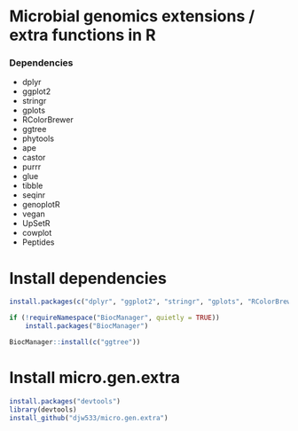 # Microbial genomics extensions / extra functions in R


### Dependencies

* dplyr
* ggplot2
* stringr
* gplots
* RColorBrewer  
* ggtree
* phytools
* ape
* castor
* purrr
* glue
* tibble
* seqinr
* genoplotR
* vegan
* UpSetR
* cowplot
* Peptides


# Install dependencies

```R
install.packages(c("dplyr", "ggplot2", "stringr", "gplots", "RColorBrewer", "phytools", "ape", "castor", "purrr", "glue", "tibble", "seqinr","genoPlotR","vegan", "UpSetR", "cowplot", "Peptides"))

if (!requireNamespace("BiocManager", quietly = TRUE))
    install.packages("BiocManager")

BiocManager::install(c("ggtree"))
```


# Install micro.gen.extra

```R
install.packages("devtools")
library(devtools)
install_github("djw533/micro.gen.extra")
```
